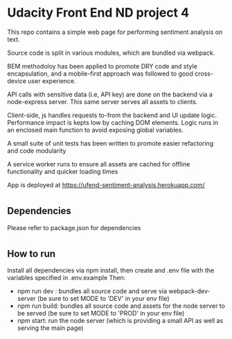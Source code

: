 # Udacity Front End ND project 4

This repo contains a simple web page for performing sentiment analysis on text.

Source code is split in various modules, which are bundled via webpack.

BEM methodoloy has been applied to promote DRY code and style encapsulation, and a mobile-first approach was followed to good cross-device user experience.

API calls with sensitive data (i.e, API key) are done on the backend via a node-express server. This same server serves all assets to clients.

Client-side, js handles requests to-from the backend and UI update logic. Performance impact is kepts low by caching DOM elements. Logic runs in an enclosed main function to avoid exposing global variables.

A small suite of unit tests has been written to promote easier refactoring and code modularity

A service worker runs to ensure all assets are cached for offline functionality and quicker loading times 

App is deployed at https://ufend-sentiment-analysis.herokuapp.com/
#
## Dependencies

Please refer to package.json for dependencies

#
## How to run
Install all dependencies via npm install, then create and .env file with the variables specified in .env.example
Then:
- npm run dev : bundles all source code and serve via webpack-dev-server (be sure to set MODE to 'DEV' in your env file)
- npm run build: bundles all source code and assets for the node server to be served (be sure to set MODE to 'PROD' in your env file)
- npm start: run the node server (which is providing a small API as well as serving the main page) 
